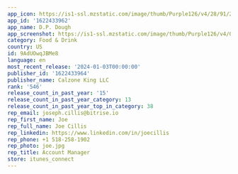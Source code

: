 ```yaml
---
app_icon: https://is1-ssl.mzstatic.com/image/thumb/Purple126/v4/28/91/25/289125b0-a37a-422c-76c1-662db461317a/AppIcon-1x_U007emarketing-0-7-0-85-220.png/1024x1024bb.png
app_id: '1622433962'
app_name: D.P. Dough
app_screenshot: https://is1-ssl.mzstatic.com/image/thumb/Purple126/v4/06/c9/fb/06c9fb17-40de-61a3-a77d-2e7170fc41c4/6a7e3596-0c0c-44ae-9ad4-bdb055a6cd63_284705601_1029422067710169_4966168260438052881_n.png/1242x2688bb.png
category: Food & Drink
country: US
id: 9AdUOwqJBMe8
language: en
most_recent_release: '2024-01-03T00:00:00'
publisher_id: '1622433964'
publisher_name: Calzone King LLC
rank: '546'
release_count_in_past_year: '15'
release_count_in_past_year_category: 13
release_count_in_past_year_top_in_category: 38
rep_email: joseph.cillis@bitrise.io
rep_first_name: Joe
rep_full_name: Joe Cillis
rep_linkedin: https://www.linkedin.com/in/joecillis
rep_phone: +1 518-258-1902
rep_photo: joe.jpg
rep_title: Account Manager
store: itunes_connect
---
```

